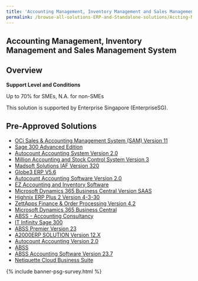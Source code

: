 ```yaml
---
title: 'Accounting Management, Inventory Management and Sales Management System'
permalink: /browse-all-solutions-ERP-and-Standalone-solutions/Accting-Mgmt--Inventory-Mgmt-and-Sales-Mgmt-System
---
```


## Accounting Management, Inventory Management and Sales Management System
## Overview

**Support Level and Conditions**

Up to 70% for SMEs, N.A. for non-SMEs

This solution is supported by Enterprise Singapore (EnterpriseSG).

## Pre-Approved Solutions

- <a href='/productivity-solutions-grant/solutionrepo/solution657' target='_blank'>OCi Sales & Accounting Management System (SAM) Version 11 </a><br>
- <a href='/productivity-solutions-grant/solutionrepo/solution1014' target='_blank'>Sage 300 Advanced Edition</a><br>
- <a href='/productivity-solutions-grant/solutionrepo/solution1106' target='_blank'>Autocount Accounting System Version 2.0 </a><br>
- <a href='/productivity-solutions-grant/solutionrepo/solution1147' target='_blank'>Million Accounting and Stock Control System Version 3</a><br>
- <a href='/productivity-solutions-grant/solutionrepo/solution1178' target='_blank'>Madsoft Solutions IAF Version 320</a><br>
- <a href='/productivity-solutions-grant/solutionrepo/solution1238' target='_blank'>Globe3 ERP V5.6</a><br>
- <a href='/productivity-solutions-grant/solutionrepo/solution1355' target='_blank'>Autocount Accounting Software Version 2.0</a><br>
- <a href='/productivity-solutions-grant/solutionrepo/solution1360' target='_blank'>EZ Accounting and Inventory Software</a><br>
- <a href='/productivity-solutions-grant/solutionrepo/solution1397' target='_blank'>Microsoft Dynamics 365 Business Central Version SAAS</a><br>
- <a href='/productivity-solutions-grant/solutionrepo/solution1516' target='_blank'>Highnix ERP Plus 2 Version 4-3-30</a><br>
- <a href='/productivity-solutions-grant/solutionrepo/solution1876' target='_blank'>ZettApps Finance & Order Processing Version 4.2</a><br>
- <a href='/productivity-solutions-grant/solutionrepo/solution1972' target='_blank'>Microsoft Dynamics 365 Business Central</a><br>
- <a href='/productivity-solutions-grant/solutionrepo/solution1990' target='_blank'>ABSS - Accounting Consultancy</a><br>
- <a href='/productivity-solutions-grant/solutionrepo/solution2487' target='_blank'>IT Infinity Sage 300 </a><br>
- <a href='/productivity-solutions-grant/solutionrepo/solution2509' target='_blank'>ABSS Premier Version 23</a><br>
- <a href='/productivity-solutions-grant/solutionrepo/solution2632' target='_blank'>A2000ERP SOLUTION Version 12.X</a><br>
- <a href='/productivity-solutions-grant/solutionrepo/solution2697' target='_blank'>Autocount Accounting Version 2.0</a><br>
- <a href='/productivity-solutions-grant/solutionrepo/solution2746' target='_blank'>ABSS</a><br>
- <a href='/productivity-solutions-grant/solutionrepo/solution2891' target='_blank'>ABSS Accounting Software Version 23.7</a><br>
- <a href='/productivity-solutions-grant/solutionrepo/solution2929' target='_blank'>Netiquette Cloud Business Suite</a><br>

{% include banner-psg-survey.html %}
